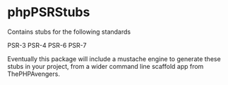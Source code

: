 # phpPSRStubs

Contains stubs for the following standards

PSR-3
PSR-4
PSR-6
PSR-7

Eventually this package will include a mustache engine to generate these stubs in your project, from a wider command line scaffold app from ThePHPAvengers.



